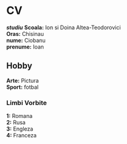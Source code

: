 # CV 

***studiu***
**Scoala:** Ion si Doina Altea-Teodorovici  
**Oras:** Chisinau  
**nume:** Ciobanu  
**prenume:** Ioan  

## Hobby

**Arte:** Pictura  
**Sport:** fotbal  

### Limbi Vorbite  

**1:** Romana  
**2:** Rusa  
**3:** Engleza  
**4:** Franceza  
